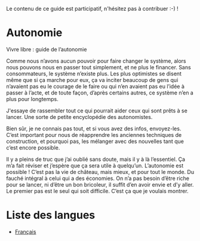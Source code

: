 Le contenu de ce guide est participatif, n'hésitez pas à contribuer :-) !




# Autonomie

Vivre libre : guide de l’autonomie

Comme nous n’avons aucun pouvoir pour faire changer le système, alors nous pouvons nous en
passer tout simplement, et ne plus le financer. Sans consommateurs, le système n’existe plus. Les
plus optimistes se disent même que si ça marche pour eux, ça va inciter beaucoup de gens qui
n’avaient pas eu le courage de le faire ou qui n’en avaient pas eu l’idée à passer à l’acte, et de toute
façon, d’après certains autres, ce système n’en a plus pour longtemps.

J'essaye de rassembler tout ce qui pourrait aider ceux qui sont prêts à se lancer. Une sorte de petite encyclopédie des autonomistes.

Bien sûr, je ne connais pas tout, et si vous avez des infos, envoyez-les. C’est important pour nous de réapprendre les
anciennes techniques de construction, et pourquoi pas, les mélanger avec des nouvelles tant que c’est encore possible.

Il y a pleins de truc que j’ai oublié sans doute, mais il y à là l’essentiel. Ça m’a fait réviser et j’espère que ça sera utile à quelqu’un. L’autonomie est possible ! C’est pas la vie de château, mais mieux, et pour tout le monde. Du fauché intégral à celui qui a des économies. On n’a pas besoin d’être riche pour se lancer, ni d’être un bon bricoleur, il suffit d’en avoir envie et d’y aller. Le premier pas est le seul qui soit difficile. C’est ça que je voulais montrer.

# Liste des langues
- [Français](FR/)

